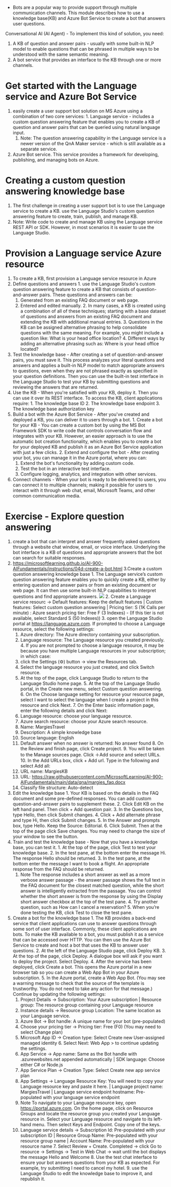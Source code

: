 * Bots are a popular way to provide support through multiple communication channels. This module describes how to use a knowledge base(KB) and Azure Bot Service to create a bot that answers user questions.

Conversational AI (AI Agent) - To implement this kind of solution, you need:
  1. A KB of question and answer pairs - usually with some built-in NLP model to enable questions that can be phrased in multiple ways to be understood with the same semantic meaning.
  2. A bot service that provides an interface to the KB through one or more channels.

# Get started with the Language service and Azure Bot Service
  1. easily create a user support bot solution on MS Azure using a combination of two core services:
    1. Language service - includes a custom question answering feature that enables you to create a KB of question and answer pairs that can be queried using natural language input.
      1. Note: The question answering capability in the Language service is a newer version of the QnA Maker service - which is still available as a separate service.
  2. Azure Bot service. This service provides a framework for developing, publishing, and managing bots on Azure.

# Creating a custom question answering knowledge base
  1. The first challenge in creating a user support bot is to use the Language service to create a KB. use the Language Studio's custom question answering feature to create, train, publish, and manage KB.
  2. Note: Write code to create and manage KB using the Language service REST API or SDK. However, in most scenarios it is easier to use the Language Studio.

# Provision a Language service Azure resource
  1. To create a KB, first provision a Language service resource in Azure
  2. Define questions and answers
    1. use the Language Studio's custom question answering feature to create a KB that consists of question-and-answer pairs. These questions and answers can be:
      1. Generated from an existing FAQ document or web page.
      2. Entered and edited manually.
    2. In many cases, a KB is created using a combination of all of these techniques; starting with a base dataset of questions and answers from an existing FAQ document and extending the KB with additional manual entries.
    3. Questions in the KB can be assigned alternative phrasing to help consolidate questions with the same meaning. For example, you might include a question like: What is your head office location?
    4. Different ways by adding an alternative phrasing such as: Where is your head office located?
  3. Test the knowledge base - After creating a set of question-and-answer pairs, you must save it. This process analyzes your literal questions and answers and applies a built-in NLP model to match appropriate answers to questions, even when they are not phrased exactly as specified in your question definitions. Then you can use the built-in test interface in the Language Studio to test your KB by submitting questions and reviewing the answers that are returned.
  4. Use the KB - When you're satisfied with your KB, deploy it. Then you can use it over its REST interface. To access the KB, client applications require:
    1. The knowledge base ID
    2. The knowledge base endpoint
    3. The knowledge base authorization key
  5. Build a bot with the Azure Bot Service - After you've created and deployed a KB, you can deliver it to users through a bot.
    1. Create a bot for your KB - You can create a custom bot by using the MS Bot Framework SDK to write code that controls conversation flow and integrates with your KB. However, an easier approach is to use the automatic bot creation functionality, which enables you to create a bot for your deployed KB and publish it as an Azure Bot Service application with just a few clicks.
    2. Extend and configure the bot - After creating your bot, you can manage it in the Azure portal, where you can:
      1. Extend the bot's functionality by adding custom code.
      2. Test the bot in an interactive test interface.
      3. Configure logging, analytics, and integration with other services.
  6. Connect channels - When your bot is ready to be delivered to users, you can connect it to multiple channels; making it possible for users to interact with it through web chat, email, Microsoft Teams, and other common communication media. 

# Exercise - Explore question answering
  1. create a bot that can interpret and answer frequently asked questions through a website chat window, email, or voice interface. Underlying the bot interface is a KB of questions and appropriate answers that the bot can search for suitable responses.
  2. https://microsoftlearning.github.io/AI-900-AIFundamentals/instructions/04d-create-a-bot.html
  3.Create a custom question answering knowledge base
    1. The Language service’s custom question answering feature enables you to quickly create a KB, either by entering question and answer pairs or from an existing document or web page. It can then use some built-in NLP capabilities to interpret questions and find appropriate answers.
    ![](img/8/1.create-language-service-resource.png)
    2. Create a Language service resourc -> Default features: Keep the default features | Custom features: Select custom question answering | Pricing tier: S (1K Calls per minute) : Azure search pricing tier: Free F (3 Indexes) - (If this tier is not available, select Standard S (50 Indexes))
    3. open the Language Studio portal at https://language.azure.com. If prompted to choose a Language resource, select the following settings:
      1. Azure directory: The Azure directory containing your subscription.
      3. Language resource: The Language resource you created previously. 
    4. If you are not prompted to choose a language resource, it may be because you have multiple Language resources in your subscription; in which case:
      1. click the Settings (⚙) button -> view the Resources tab.
      2. Select the language resource you just created, and click Switch resource.
      3. At the top of the page, click Language Studio to return to the Language Studio home page.
    5. At the top of the Language Studio portal, in the Create new menu, select Custom question answering.
    6. On the Choose language setting for resource your resource page, select I want to select the language when I create a project in this resource and click Next.
    7. On the Enter basic information page, enter the following details and click Next:
      1. Language resource: choose your language resource.
      2. Azure search resource: choose your Azure search resource.
      3. Name: MargiesTravel
      4. Description: A simple knowledge base
      5. Source language: English
      6. Default answer when no answer is returned: No answer found
    8. On the Review and finish page, click Create project.
    9. You will be taken to the Manage sources page. Click ＋Add source and select URLs.
    10. In the Add URLs box, click + Add url. Type in the following and select Add all:
      1. URL name: MargiesKB
      2. URL: https://raw.githubusercontent.com/MicrosoftLearning/AI-900-AIFundamentals/main/data/qna/margies_faq.docx
      3. Classify file structure: Auto-detect
  4. Edit the knowledge base
    1. Your KB is based on the details in the FAQ document and some pre-defined responses. You can add custom question-and-answer pairs to supplement these.
    2. Click Edit KB on the left hand panel. Then click + Add question pair.
    3. In the Questions box, type Hello, then click Submit changes.
    4. Click + Add alternate phrase and type Hi, then click Submit changes.
    5. In the Answer and prompts box, type Hello. Keep the Source: Editorial.
    6. Click Submit. Then at the top of the page click Save changes. You may need to change the size of your window to see the button.
  5. Train and test the knowledge base - Now that you have a knowledge base, you can test it.
    1. At the top of the page, click Test to test your knowledge base.
    2. In the test pane, at the bottom enter the message Hi. The response Hello should be returned.
    3. In the test pane, at the bottom enter the message I want to book a flight. An appropriate response from the FAQ should be returned.
      1. Note The response includes a short answer as well as a more verbose answer passage - the answer passage shows the full text in the FAQ document for the closest matched question, while the short answer is intelligently extracted from the passage. You can control whether the short answer is from the response by using the Display short answer checkbox at the top of the test pane.
    4. Try another question, such as How can I cancel a reservation?
    5. When you’re done testing the KB, click Test to close the test pane.
  6. Create a bot for the knowledge base
    1. The KB provides a back-end service that client applications can use to answer questions through some sort of user interface. Commonly, these client applications are bots. To make the KB available to a bot, you must publish it as a service that can be accessed over HTTP. You can then use the Azure Bot Service to create and host a bot that uses the KB to answer user questions.
    2. At the left of the Language Studio page, click Deploy KB.
    3. At the top of the page, click Deploy. A dialogue box will ask if you want to deploy the project. Select Deploy.
    4. After the service has been deployed, click Create a bot. This opens the Azure portal in a new browser tab so you can create a Web App Bot in your Azure subscription.
    5. In the Azure portal, create a Web App Bot. (You may see a warning message to check that the source of the template is trustworthy. You do not need to take any action for that message.) Continue by updating the following settings:
      1. Project Details -> Subscription: Your Azure subscription | Resource group: The resource group containing your Language resource
      2. Instance details -> Resource group Location: The same location as your Language service.
      3. Azure Bot -> Bot handle: A unique name for your bot (pre-populated)
      4. Choose your pricing tier -> Pricing tier: Free (F0) (You may need to select Change plan)
      5. Microsoft App ID -> Creation type: Select Create new User-assigned managed identity
    6. Select Next: Web App > to continue updating the settings.
      1. App Service -> App name: Same as the Bot handle with .azurewebsites.net appended automatically | SDK language: Choose either C# or Node.js
      2. App Service Plan -> Creation Type: Select Create new app service plan
      3. App Settings -> Language Resource Key: You will need to copy your Language resource key and paste it here. | Language project name: MargiesTravel | Language service endpoint hostname: Pre-populated with your language service endpoint
      4. Note To navigate to your Language resource key, open https://portal.azure.com. On the home page, click on Resource Groups and locate the resource group you created your Language resource in. Select your Language resource and navigate to its left-hand menu. Then select Keys and Endpoint. Copy one of the keys.
      5. Language service details -> Subscription Id: Pre-populated with your subscription ID | Resource Group Name: Pre-populated with your resource group name | Account Name: Pre-populated with your resource name
    7. Select Review + Create. Completed -> click Go to resource -> Settings -> Test in Web Chat -> wait until the bot displays the message Hello and Welcome
    8. Use the test chat interface to ensure your bot answers questions from your KB as expected. For example, try submitting I need to cancel my hotel.
    9. use the Language Studio to edit the knowledge base to improve it, and republish it.
